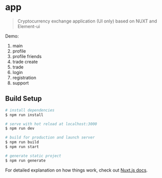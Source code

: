 # app

> Cryptocurrency exchange application (UI only) based on NUXT and Element-ui

Demo:<br>
1. <a src="http://165.227.166.214/">main</a>
2. <a src="http://165.227.166.214/profile">profile</a>
3. <a src="http://165.227.166.214/profile/friends">profile friends</a>
4. <a src="http://165.227.166.214/trade/create">trade create</a>
5. <a src="http://165.227.166.214/trade/create/simple">trade</a>
6. <a src="http://165.227.166.214/auth/login">login</a>
7. <a src="http://165.227.166.214/auth/registration">registration</a>
7. <a src="http://165.227.166.214/support">support</a>

## Build Setup

``` bash
# install dependencies
$ npm run install

# serve with hot reload at localhost:3000
$ npm run dev

# build for production and launch server
$ npm run build
$ npm run start

# generate static project
$ npm run generate
```

For detailed explanation on how things work, check out [Nuxt.js docs](https://nuxtjs.org).

